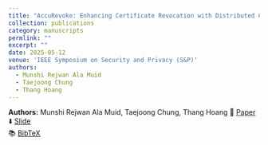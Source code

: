 ```yaml
---
title: "AccuRevoke: Enhancing Certificate Revocation with Distributed Cryptographic Accumulators"
collection: publications
category: manuscripts
permlink: ""
excerpt: ""
date: 2025-05-12
venue: 'IEEE Symposium on Security and Privacy (S&P)'
authors:
  - Munshi Rejwan Ala Muid
  - Taejoong Chung
  - Thang Hoang
---
```

**Authors:** Munshi Rejwan Ala Muid, Taejoong Chung, Thang Hoang 
📄 [Paper](http://rezwan-muid.github.io/files/AccuRevoke_Enhancing_Certificate_Revocation_with_Distributed_Cryptographic_Accumulators.pdf)  
⬇️ [Slide](http://rezwan-muid.github.io/files/accurevokeslide.pdf)  
📚 [BibTeX](http://rezwan-muid.github.io/files/accurevoke.bib.zip)
